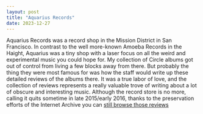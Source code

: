 ```yaml
---
layout: post
title: "Aquarius Records"
date: 2023-12-27
---
```


Aquarius Records was a record shop in the Mission District in San Francisco. In contrast to the well more-known Amoeba Records in the Haight, Aquarius was a tiny shop with a laser focus on all the weird and experimental music you could hope for. My collection of Circle albums got out of control from living a few blocks away from there. But probably the thing they were most famous for was how the staff would write up these detailed reviews of the albums there. It was a true labor of love, and the collection of reviews represents a really valuable trove of writing about a lot of obscure and interesting music. Although the record store is no more, calling it quits sometime in late 2015/early 2016, thanks to the preservation efforts of the Internet Archive you can [still browse those reviews](https://web.archive.org/web/20150321120547/http://www.aquariusrecords.org/)
